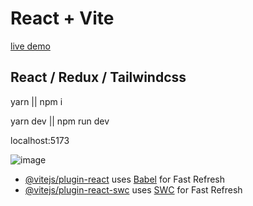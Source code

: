 # React + Vite

[live demo](https://nnakress.github.io/memory-game/)

## React / Redux / Tailwindcss

yarn || npm i 

yarn dev || npm run dev

localhost:5173

![image](https://github.com/NNakreSS/memory-game/assets/87872407/ad97c2e3-0b3c-4e72-a31a-e1cbc604fd8e)

- [@vitejs/plugin-react](https://github.com/vitejs/vite-plugin-react/blob/main/packages/plugin-react/README.md) uses [Babel](https://babeljs.io/) for Fast Refresh
- [@vitejs/plugin-react-swc](https://github.com/vitejs/vite-plugin-react-swc) uses [SWC](https://swc.rs/) for Fast Refresh
